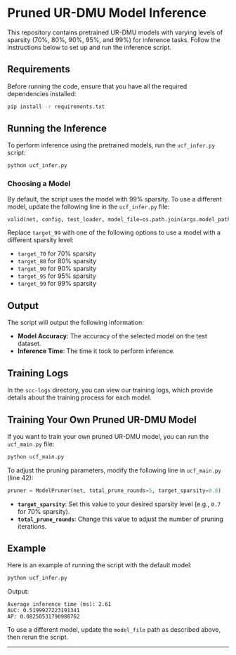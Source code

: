 # Pruned UR-DMU Model Inference

This repository contains pretrained UR-DMU models with varying levels of sparsity (70%, 80%, 90%, 95%, and 99%) for inference tasks. Follow the instructions below to set up and run the inference script.

## Requirements

Before running the code, ensure that you have all the required dependencies installed:

```bash
pip install -r requirements.txt
```

## Running the Inference

To perform inference using the pretrained models, run the `ucf_infer.py` script:

```bash
python ucf_infer.py
```

### Choosing a Model

By default, the script uses the model with 99% sparsity. To use a different model, update the following line in the `ucf_infer.py` file:

```python
valid(net, config, test_loader, model_file=os.path.join(args.model_path, "target_99/model_round_4.pkl"))  # Change model here
```

Replace `target_99` with one of the following options to use a model with a different sparsity level:
- `target_70` for 70% sparsity
- `target_80` for 80% sparsity
- `target_90` for 90% sparsity
- `target_95` for 95% sparsity
- `target_99` for 99% sparsity

## Output

The script will output the following information:
- **Model Accuracy**: The accuracy of the selected model on the test dataset.
- **Inference Time**: The time it took to perform inference.

## Training Logs

In the `scc-logs` directory, you can view our training logs, which provide details about the training process for each model.

## Training Your Own Pruned UR-DMU Model

If you want to train your own pruned UR-DMU model, you can run the `ucf_main.py` file:

```bash
python ucf_main.py
```

To adjust the pruning parameters, modify the following line in `ucf_main.py` (line 42):

```python
pruner = ModelPruner(net, total_prune_rounds=5, target_sparsity=0.8)
```

- **`target_sparsity`**: Set this value to your desired sparsity level (e.g., `0.7` for 70% sparsity).
- **`total_prune_rounds`**: Change this value to adjust the number of pruning iterations.

## Example

Here is an example of running the script with the default model:

```bash
python ucf_infer.py
```

Output:
```
Average inference time (ms): 2.61
AUC: 0.5199927223191341
AP: 0.08250531790988762
```

To use a different model, update the `model_file` path as described above, then rerun the script.

---
